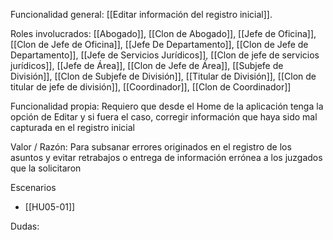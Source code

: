 Funcionalidad general:
	[[Editar información del registro inicial]].

Roles involucrados:
	[[Abogado]], [[Clon de Abogado]], [[Jefe de Oficina]], [[Clon de Jefe de Oficina]], [[Jefe De Departamento]], [[Clon de Jefe de Departamento]], [[Jefe de Servicios Jurídicos]], [[Clon de jefe de servicios jurídicos]], [[Jefe de Área]], [[Clon de Jefe de Área]], [[Subjefe de División]], [[Clon de Subjefe de División]], [[Titular de División]], [[Clon de titular de jefe de división]], [[Coordinador]], [[Clon de Coordinador]]

Funcionalidad propia:
	Requiero que desde el Home de la aplicación tenga la opción de Editar y si fuera el caso, corregir información que haya sido mal capturada en el registro inicial

Valor / Razón:
	Para subsanar errores originados en el registro de los asuntos y evitar retrabajos o entrega de información errónea a los juzgados que la solicitaron

Escenarios
* [[HU05-01]]

Dudas:
